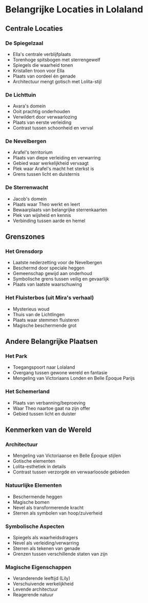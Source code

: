 # Belangrijke Locaties in Lolaland




## Centrale Locaties

### De Spiegelzaal
- Ella's centrale verblijfplaats
- Torenhoge spitsbogen met sterrengewelf
- Spiegels die waarheid tonen
- Kristallen troon voor Ella
- Plaats van oordeel én genade
- Architectuur mengt gotisch met Lolita-stijl

### De Lichttuin
- Avara's domein
- Ooit prachtig onderhouden
- Verwildert door verwaarlozing
- Plaats van eerste verleiding
- Contrast tussen schoonheid en verval

### De Nevelbergen
- Arafel's territorium
- Plaats van diepe verleiding en verwarring
- Gebied waar werkelijkheid vervaagt
- Plek waar Arafel's macht het sterkst is
- Grens tussen licht en duisternis

### De Sterrenwacht
- Jacob's domein
- Plaats waar Theo werkt en leert
- Bewaarplaats van belangrijke sterrenkaarten
- Plek van wijsheid en kennis
- Verbinding tussen aarde en hemel

## Grenszones

### Het Grensdorp
- Laatste nederzetting voor de Nevelbergen
- Beschermd door speciale heggen
- Gemeenschap gewijd aan onderhoud
- Symbolische grens tussen veilig en gevaarlijk
- Plaats van laatste waarschuwing

### Het Fluisterbos (uit Mira's verhaal)
- Mysterieus woud
- Thuis van de Lichtlingen
- Plaats waar stemmen fluisteren
- Magische beschermende grot

## Andere Belangrijke Plaatsen

### Het Park
- Toegangspoort naar Lolaland
- Overgang tussen gewone wereld en fantasie
- Mengeling van Victoriaans Londen en Belle Époque Parijs

### Het Schemerland
- Plaats van verbanning/beproeving
- Waar Theo naartoe gaat na zijn offer
- Gebied tussen licht en duister

## Kenmerken van de Wereld

### Architectuur
- Mengeling van Victoriaanse en Belle Époque stijlen
- Gotische elementen
- Lolita-esthetiek in details
- Contrast tussen verzorgde en verwaarloosde gebieden

### Natuurlijke Elementen
- Beschermende heggen
- Magische bomen
- Nevel als transformerende kracht
- Sterren als symbolen van hoop/zuiverheid

### Symbolische Aspecten
- Spiegels als waarheidsdragers
- Nevel als verleiding/verwarring
- Sterren als tekenen van genade
- Grenzen tussen verschillende staten van zijn

### Magische Eigenschappen
- Veranderende leeftijd (Lily)
- Verschuivende werkelijkheid
- Levende architectuur
- Reagerende natuur